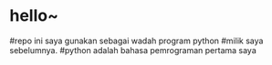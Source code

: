 # hello~
#repo ini saya gunakan sebagai wadah program python
#milik saya sebelumnya.
#python adalah bahasa pemrograman pertama saya
